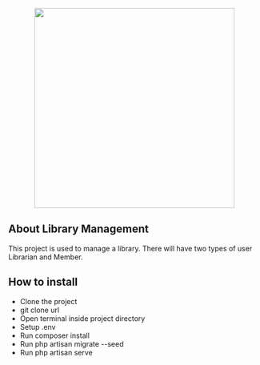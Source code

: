 <p align="center"><a href="https://laravel.com" target="_blank"><img src="https://raw.githubusercontent.com/laravel/art/master/logo-lockup/5%20SVG/2%20CMYK/1%20Full%20Color/laravel-logolockup-cmyk-red.svg" width="400"></a></p>

## About Library Management

This project is used to manage a library. There will have two types of user Librarian and Member.

## How to install
- Clone the project
- git clone url
- Open terminal inside project directory
- Setup .env
- Run composer install
- Run php artisan migrate --seed
- Run php artisan serve
